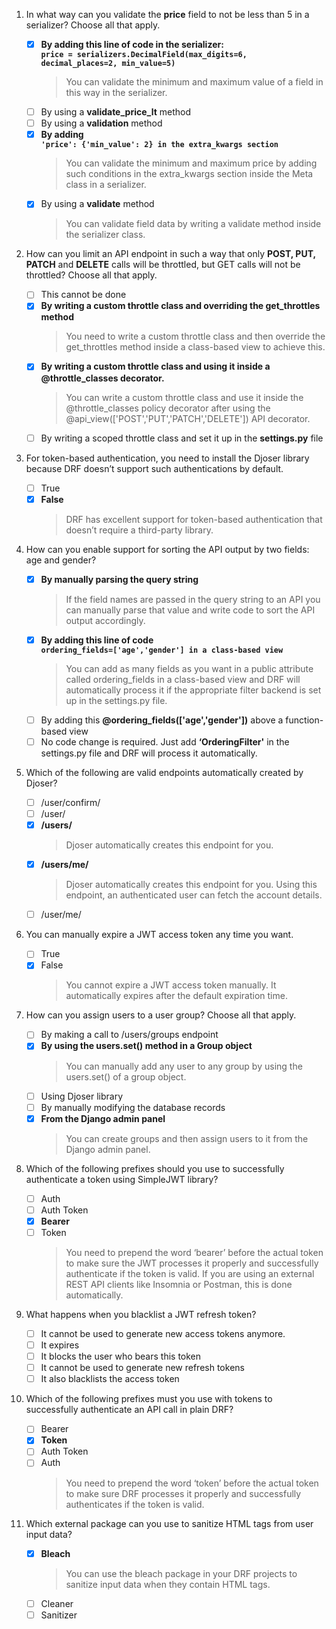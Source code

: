 1. In what way can you validate the **price** field to not be less than 5 in a serializer? Choose all that apply.

   - [x] **By adding this line of code in the serializer:<br/>`price = serializers.DecimalField(max_digits=6, decimal_places=2, min_value=5)`**
     > You can validate the minimum and maximum value of a field in this way in the serializer.
   - [ ] By using a **validate_price_lt** method
   - [ ] By using a **validation** method
   - [x] **By adding<br/>`'price': {'min_value': 2} in the extra_kwargs section`**
     > You can validate the minimum and maximum price by adding such conditions in the extra_kwargs section inside the Meta class in a serializer.
   - [x] By using a **validate** method
     > You can validate field data by writing a validate method inside the serializer class.

2. How can you limit an API endpoint in such a way that only **POST, PUT, PATCH** and **DELETE** calls will be throttled, but GET calls will not be throttled? Choose all that apply.

   - [ ] This cannot be done
   - [x] **By writing a custom throttle class and overriding the **get_throttles** method**
     > You need to write a custom throttle class and then override the get_throttles method inside a class-based view to achieve this.
   - [x] **By writing a custom throttle class and using it inside a @throttle_classes decorator.**
     > You can write a custom throttle class and use it inside the @throttle_classes policy decorator after using the @api_view(['POST','PUT','PATCH','DELETE']) API decorator.
   - [ ] By writing a scoped throttle class and set it up in the **settings.py** file

3. For token-based authentication, you need to install the Djoser library because DRF doesn’t support such authentications by default.

   - [ ] True
   - [x] **False**
     > DRF has excellent support for token-based authentication that doesn’t require a third-party library.

4. How can you enable support for sorting the API output by two fields: age and gender?

   - [x] **By manually parsing the query string**
     > If the field names are passed in the query string to an API you can manually parse that value and write code to sort the API output accordingly.
   - [x] **By adding this line of code<br/>`ordering_fields=['age','gender'] in a class-based view`**
     > You can add as many fields as you want in a public attribute called ordering_fields in a class-based view and DRF will automatically process it if the appropriate filter backend is set up in the settings.py file.
   - [ ] By adding this **@ordering_fields(['age','gender'])** above a function-based view
   - [ ] No code change is required. Just add **‘OrderingFilter'** in the settings.py file and DRF will process it automatically.

5. Which of the following are valid endpoints automatically created by Djoser?

   - [ ] /user/confirm/
   - [ ] /user/
   - [x] **/users/**
     > Djoser automatically creates this endpoint for you.
   - [x] **/users/me/**
     > Djoser automatically creates this endpoint for you. Using this endpoint, an authenticated user can fetch the account details.
   - [ ] /user/me/

6. You can manually expire a JWT access token any time you want.

   - [ ] True
   - [x] False
     > You cannot expire a JWT access token manually. It automatically expires after the default expiration time.

7. How can you assign users to a user group? Choose all that apply.

   - [ ] By making a call to /users/groups endpoint
   - [x] **By using the users.set() method in a Group object**
     > You can manually add any user to any group by using the users.set() of a group object.
   - [ ] Using Djoser library
   - [ ] By manually modifying the database records
   - [x] **From the Django admin panel**
     > You can create groups and then assign users to it from the Django admin panel.

8. Which of the following prefixes should you use to successfully authenticate a token using SimpleJWT library?

   - [ ] Auth
   - [ ] Auth Token
   - [x] **Bearer**
   - [ ] Token
     > You need to prepend the word ‘bearer’ before the actual token to make sure the JWT processes it properly and successfully authenticate if the token is valid. If you are using an external REST API clients like Insomnia or Postman, this is done automatically.

9. What happens when you blacklist a JWT refresh token?

   - [ ] It cannot be used to generate new access tokens anymore.
   - [ ] It expires
   - [ ] It blocks the user who bears this token
   - [ ] It cannot be used to generate new refresh tokens
   - [ ] It also blacklists the access token

10. Which of the following prefixes must you use with tokens to successfully authenticate an API call in plain DRF?

    - [ ] Bearer
    - [x] **Token**
    - [ ] Auth Token
    - [ ] Auth
      > You need to prepend the word ‘token’ before the actual token to make sure DRF processes it properly and successfully authenticates if the token is valid.

11. Which external package can you use to sanitize HTML tags from user input data?

    - [x] **Bleach**
      > You can use the bleach package in your DRF projects to sanitize input data when they contain HTML tags.
    - [ ] Cleaner
    - [ ] Sanitizer
